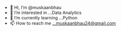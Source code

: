 - 👋 Hi, I’m @muskaanbhau
- 👀 I’m interested in ...Data Analytics 
- 🌱 I’m currently learning ...Python
- 📫 How to reach me ...muskaanbhau24@gmail.com

<!---
muskaanbhau/muskaanbhau is a ✨ special ✨ repository because its `README.md` (this file) appears on your GitHub profile.
You can click the Preview link to take a look at your changes.
--->
